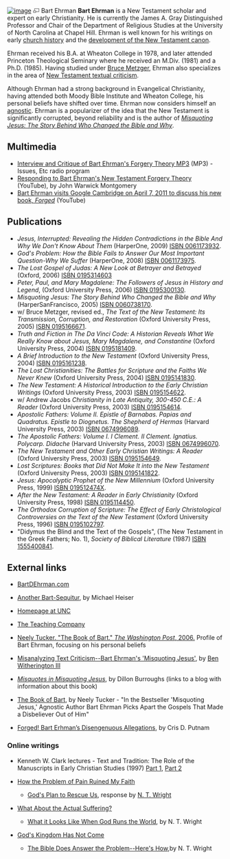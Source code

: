 [![image](images/thumb/8/85/Ehrman.jpg/150px-Ehrman.jpg)](http://www.theopedia.com/File:Ehrman.jpg)
[![image](data:image/png;base64,iVBORw0KGgoAAAANSUhEUgAAAA8AAAALCAAAAACFLIiAAAAAAnRSTlMA/1uRIrUAAABPSURBVAjXY/j///+5vXDwjAHIr26ZAgXZe8H8a/+hoIcw/9nevdVL9+79DuPvzQYZFPUezu8BMZLXgkExnD8HAu6hqv//n+HZVjD4DuUDAKlChD3fj6aPAAAAAElFTkSuQmCC)](http://www.theopedia.com/File:Ehrman.jpg "Enlarge")
Bart Ehrman
**Bart Ehrman** is a New Testament scholar and expert on early
Christianity. He is currently the James A. Gray Distinguished
Professor and Chair of the Department of Religious Studies at the
University of North Carolina at Chapel Hill. Ehrman is well known
for his writings on early
[church history](Church_history "Church history") and the
[development of the New Testament canon](Development_of_the_NT_canon "Development of the NT canon").

Ehrman received his B.A. at Wheaton College in 1978, and later
attended Princeton Theological Seminary where he received an M.Div.
(1981) and a Ph.D. (1985). Having studied under
[Bruce Metzger](Bruce_Metzger "Bruce Metzger"), Ehrman also
specializes in the area of
[New Testament textual criticism](New_Testament_Textual_Criticism "New Testament Textual Criticism").

Although Ehrman had a strong background in Evangelical
Christianity, having attended both Moody Bible Institute and
Wheaton College, his personal beliefs have shifted over time.
Ehrman now considers himself an [agnostic](Agnostic "Agnostic").
Ehrman is a popularizer of the idea that the New Testament is
significantly corrupted, beyond reliability and is the author of
*[Misquoting Jesus: The Story Behind Who Changed the Bible and Why](http://www.theopedia.com/Misquoting_Jesus:_The_Story_Behind_Who_Changed_the_Bible_and_Why "Misquoting Jesus: The Story Behind Who Changed the Bible and Why")*.


## Multimedia

-   [Interview and Critique of Bart Ehrman's Forgery Theory MP3](http://www.brianauten.com/Apologetics/wilken-ehrman-montgomery-forged.mp3)
    (MP3) - Issues, Etc radio program
-   [Responding to Bart Ehrman's New Testament Forgery Theory](http://www.youtube.com/watch?v=Is7QjsOwZI4&feature=feedf)
    (YouTube), by John Warwick Montgomery
-   [Bart Ehrman visits Google Cambridge on April 7, 2011 to discuss his new book, _Forged_](http://www.youtube.com/watch?v=PF3nu4cYC78) (YouTube)

## Publications

-   *Jesus, Interrupted: Revealing the Hidden Contradictions in the Bible And Why We Don't Know About Them*
    (HarperOne, 2009)
    [ISBN 0061173932](http://www.theopedia.com/Special:BookSources/0061173932).
-   *God's Problem: How the Bible Fails to Answer Our Most Important Question-Why We Suffer*
    (HarperOne, 2008)
    [ISBN 0061173975](http://www.theopedia.com/Special:BookSources/0061173975).
-   *The Lost Gospel of Judas: A New Look at Betrayer and Betrayed*
    (Oxford, 2006)
    [ISBN 0195314603](http://www.theopedia.com/Special:BookSources/0195314603)
-   *Peter, Paul, and Mary Magdalene: The Followers of Jesus in History and Legend*,
    (Oxford University Press, 2006)
    [ISBN 0195300130](http://www.theopedia.com/Special:BookSources/0195300130).
-   *Misquoting Jesus: The Story Behind Who Changed the Bible and Why*
    (HarperSanFrancisco, 2005)
    [ISBN 0060738170](http://www.theopedia.com/Special:BookSources/0060738170).
-   w/ Bruce Metzger, revised ed.,
    *The Text of the New Testament: Its Transmission, Corruption, and Restoration*
    (Oxford University Press, 2005)
    [ISBN 0195166671](http://www.theopedia.com/Special:BookSources/0195166671).
-   *Truth and Fiction in The Da Vinci Code: A Historian Reveals What We Really Know about Jesus, Mary Magdalene, and Constantine*
    (Oxford University Press, 2004)
    [ISBN 0195181409](http://www.theopedia.com/Special:BookSources/0195181409).
-   *A Brief Introduction to the New Testament* (Oxford University
    Press, 2004)
    [ISBN 0195161238](http://www.theopedia.com/Special:BookSources/0195161238).
-   *The Lost Christianities: The Battles for Scripture and the Faiths We Never Knew*
    (Oxford University Press, 2004)
    [ISBN 0195141830](http://www.theopedia.com/Special:BookSources/0195141830).
-   *The New Testament: A Historical Introduction to the Early Christian Writings*
    (Oxford University Press, 2003)
    [ISBN 0195154622](http://www.theopedia.com/Special:BookSources/0195154622).
-   w/ Andrew Jacobs
    *Christianity in Late Antiquity, 300-450 C.E.: A Reader* (Oxford
    University Press, 2003)
    [ISBN 0195154614](http://www.theopedia.com/Special:BookSources/0195154614).
-   *Apostolic Fathers: Volume II. Epistle of Barnabas. Papias and Quadratus. Epistle to Diognetus. The Shepherd of Hermas*
    (Harvard University Press, 2003)
    [ISBN 0674996089](http://www.theopedia.com/Special:BookSources/0674996089).
-   *The Apostolic Fathers: Volume I. I Clement. II Clement. Ignatius. Polycarp. Didache*
    (Harvard University Press, 2003)
    [ISBN 0674996070](http://www.theopedia.com/Special:BookSources/0674996070).
-   *The New Testament and Other Early Christian Writings: A Reader*
    (Oxford University Press, 2003)
    [ISBN 0195154649](http://www.theopedia.com/Special:BookSources/0195154649).
-   *Lost Scriptures: Books that Did Not Make It into the New Testament*
    (Oxford University Press, 2003)
    [ISBN 0195141822](http://www.theopedia.com/Special:BookSources/0195141822).
-   *Jesus: Apocalyptic Prophet of the New Millennium* (Oxford
    University Press, 1999)
    [ISBN 019512474X](http://www.theopedia.com/Special:BookSources/019512474X).
-   *After the New Testament: A Reader in Early Christianity*
    (Oxford University Press, 1998)
    [ISBN 0195114450](http://www.theopedia.com/Special:BookSources/0195114450).
-   *The Orthodox Corruption of Scripture: The Effect of Early Christological Controversies on the Text of the New Testament*
    (Oxford University Press, 1996)
    [ISBN 0195102797](http://www.theopedia.com/Special:BookSources/0195102797).
-   "Didymus the Blind and the Text of the Gospels", (The New
    Testament in the Greek Fathers; No. 1),
    *Society of Biblical Literature* (1987)
    [ISBN 1555400841](http://www.theopedia.com/Special:BookSources/1555400841).

## External links

-   [BartDEhrman.com](http://www.bartdehrman.com/index.htm)

-   [Another Bart-Sequitur](http://michaelsheiser.com/TheNakedBible/2011/02/another-bart-sequitur/),
    by Michael Heiser
-   [Homepage at UNC](http://www.unc.edu/depts/rel_stud/faculty/Ehrman1.html)
-   [The Teaching Company](http://www.teach12.com/store/professor.asp?ID=150&d=Bart+Ehrman)
-   [Neely Tucker. "The Book of Bart." *The Washington Post*, 2006.](http://www.washingtonpost.com/wp-dyn/content/article/2006/03/04/AR2006030401369.html)
    Profile of Bart Ehrman, focusing on his personal beliefs
-   [Misanalyzing Text Criticism--Bart Ehrman's 'Misquoting Jesus'](http://benwitherington.blogspot.com/2006/03/misanalyzing-text-criticism-bart.html),
    by
    [Ben Witherington III](Ben_Witherington_III "Ben Witherington III")
-   [*Misquotes in Misquoting Jesus*](http://evangelicaltextualcriticism.blogspot.com/2006/06/burroughs-misquotes-in-misquoting.html),
    by Dillon Burroughs (links to a blog with information about this
    book)
-   [The Book of Bart](http://www.washingtonpost.com/wp-dyn/content/article/2006/03/04/AR2006030401369_pf.html),
    by Neely Tucker - "In the Bestseller 'Misquoting Jesus,' Agnostic
    Author Bart Ehrman Picks Apart the Gospels That Made a Disbeliever
    Out of Him"
-   [Forged! Bart Erhman’s Disengenuous Allegations](http://www.logosapologia.org/?p=2137&utm_source=feedburner&utm_medium=email&utm_campaign=Feed:+LogosApologia+(Logos+Apologia)),
    by Cris D. Putnam

### Online writings

-   Kenneth W. Clark lectures - Text and Tradition: The Role of the
    Manuscripts in Early Christian Studies (1997)
    [Part 1](http://rosetta.reltech.org/TC/extras/ehrman-clarklec1.html),
    [Part 2](http://rosetta.reltech.org/TC/extras/ehrman-clarklec2.html)
-   [How the Problem of Pain Ruined My Faith](http://blog.beliefnet.com/blogalogue/2008/04/why-suffering-is-gods-problem.html)
    -   [God's Plan to Rescue Us](http://blog.beliefnet.com/blogalogue/2008/04/nt-wright-evil-unbelief-and-th.html),
        response by [N. T. Wright](N._T._Wright "N. T. Wright")

-   [What About the Actual Suffering?](http://blog.beliefnet.com/blogalogue/2008/04/thanks-tom-for-a-thoughtful.html)
    -   [What it Looks Like When God Runs the World](http://blog.beliefnet.com/blogalogue/2008/04/thanks-bart-for-your-response.html),
        by N. T. Wright

-   [God's Kingdom Has Not Come](http://blog.beliefnet.com/blogalogue/2008/04/bart-ehrman-gods-kingdom-has-n.html)
    -   [The Bible Does Answer the Problem--Here's How](http://blog.beliefnet.com/blogalogue/2008/04/thanks-bart-for-a-further.html),by
        N. T. Wright




